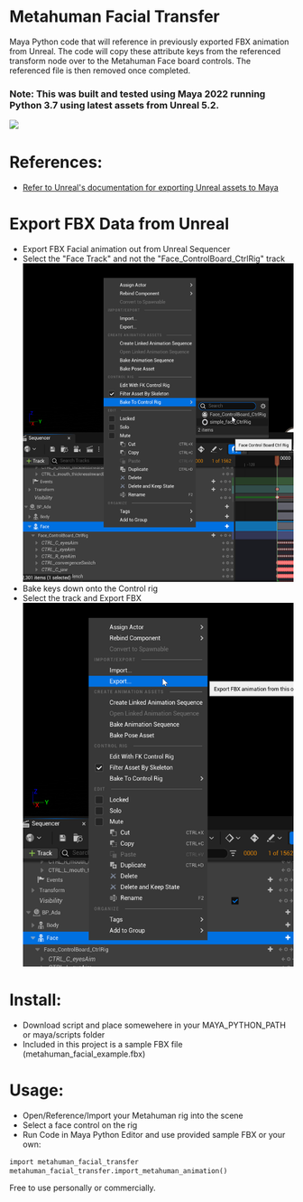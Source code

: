 # Metahuman Facial Transfer


Maya Python code that will reference in previously exported FBX animation from Unreal.
The code will copy these attribute keys from the referenced transform node over to the Metahuman Face board controls.
The referenced file is then removed once completed.

### Note: This was built and tested using Maya 2022 running Python 3.7 using latest assets from Unreal 5.2.

![](https://github.com/swnolan/metahuman_facial_transfer/blob/main/images/metahuman_facial_transfer.gif)

# References:
* [Refer to Unreal's documentation for exporting Unreal assets to Maya]( https://dev.epicgames.com/documentation/en-us/metahuman/exporting-metahumans-to-maya)


# Export FBX Data from Unreal
* Export FBX Facial animation out from Unreal Sequencer
* Select the "Face Track" and not the "Face_ControlBoard_CtrlRig" track
![Screenshot](./images/bake_facial_animation.png)
* Bake keys down onto the Control rig
* Select the track and Export FBX
![Screenshot](./images/export_fbx_file.png)

# Install:
* Download script and place somewehere in your MAYA_PYTHON_PATH or maya/scripts folder
* Included in this project is a sample FBX file (metahuman_facial_example.fbx)

# Usage:
* Open/Reference/Import your Metahuman rig into the scene
* Select a face control on the rig
* Run Code in Maya Python Editor and use provided sample FBX or your own:
```
import metahuman_facial_transfer
metahuman_facial_transfer.import_metahuman_animation()
```

Free to use personally or commercially. 

